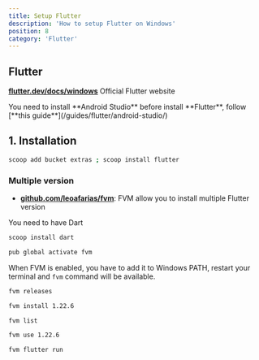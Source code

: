 ```yaml
---
title: Setup Flutter
description: 'How to setup Flutter on Windows'
position: 8
category: 'Flutter'
---
```


## Flutter

[**flutter.dev/docs/windows**](https://flutter.dev/docs/get-started/install/windows) Official Flutter
website

<alert type="warning">
You need to install **Android Studio** before install **Flutter**, follow [**this guide**](/guides/flutter/android-studio/)
</alert>

## 1. Installation

```bash
scoop add bucket extras ; scoop install flutter
```

### Multiple version

- [**github.com/leoafarias/fvm**](https://github.com/leoafarias/fvm): FVM allow you to install multiple Flutter version

You need to have Dart

```bash
scoop install dart
```

```bash
pub global activate fvm
```

When FVM is enabled, you have to add it to Windows PATH, restart your terminal and `fvm` command will be available.

```bash
fvm releases
```

```bash
fvm install 1.22.6
```

```bash
fvm list
```

```bash
fvm use 1.22.6
```

```bash
fvm flutter run
```
